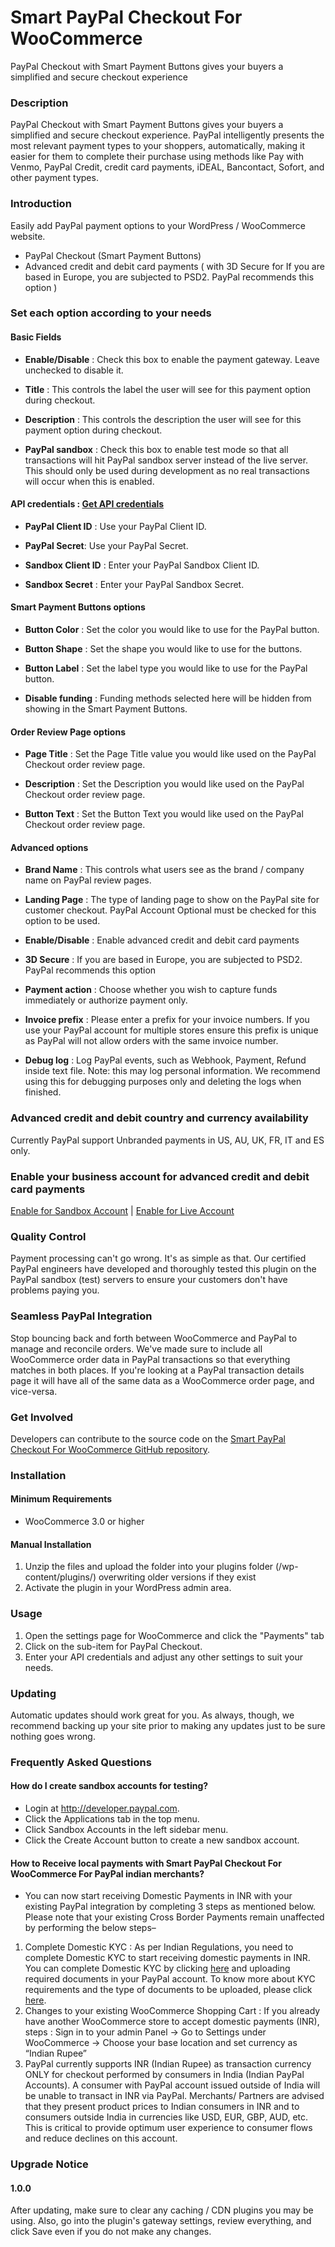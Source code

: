 # Smart PayPal Checkout For WooCommerce 

PayPal Checkout with Smart Payment Buttons gives your buyers a simplified and secure checkout experience

### Description
PayPal Checkout with Smart Payment Buttons gives your buyers a simplified and secure checkout experience. PayPal intelligently presents the most relevant payment types to your shoppers, automatically, making it easier for them to complete their purchase using methods like Pay with Venmo, PayPal Credit, credit card payments, iDEAL, Bancontact, Sofort, and other payment types.

### Introduction 

Easily add PayPal payment options to your WordPress / WooCommerce website.

 * PayPal Checkout (Smart Payment Buttons)
 * Advanced credit and debit card payments ( with 3D Secure for If you are based in Europe, you are subjected to PSD2. PayPal recommends this option )

###  Set each option according to your needs 


#### Basic Fields

- **Enable/Disable** : Check this box to enable the payment gateway. Leave unchecked to disable it.

- **Title** : This controls the label the user will see for this payment option during checkout.

- **Description** : This controls the description the user will see for this payment option during checkout.

- **PayPal sandbox** : Check this box to enable test mode so that all transactions will hit PayPal sandbox server instead of the live server. This should only be used during development as no real transactions will occur when this is enabled. 

#### API credentials : <a target='_blank' href='https://developer.paypal.com/docs/business/get-started/#step-1-get-api-credentials'>Get API credentials</a>

- **PayPal Client ID** : Use your PayPal Client ID.

- **PayPal Secret**:  Use your PayPal Secret.

- **Sandbox Client ID** : Enter your PayPal Sandbox Client ID.

- **Sandbox Secret** : Enter your PayPal Sandbox Secret.

#### Smart Payment Buttons options

- **Button Color** : Set the color you would like to use for the PayPal button.

- **Button Shape** : Set the shape you would like to use for the buttons.

- **Button Label** : Set the label type you would like to use for the PayPal button.

- **Disable funding** : Funding methods selected here will be hidden from showing in the Smart Payment Buttons.

#### Order Review Page options

- **Page Title** : Set the Page Title value you would like used on the PayPal Checkout order review page.

- **Description** : Set the Description you would like used on the PayPal Checkout order review page.

- **Button Text** : Set the Button Text you would like used on the PayPal Checkout order review page.

#### Advanced options

- **Brand Name** : This controls what users see as the brand / company name on PayPal review pages.

- **Landing Page** : The type of landing page to show on the PayPal site for customer checkout. PayPal Account Optional must be checked for this option to be used.

- **Enable/Disable** : Enable advanced credit and debit card payments

- **3D Secure** : If you are based in Europe, you are subjected to PSD2. PayPal recommends this option

- **Payment action** : Choose whether you wish to capture funds immediately or authorize payment only.

- **Invoice prefix** : Please enter a prefix for your invoice numbers. If you use your PayPal account for multiple stores ensure this prefix is unique as PayPal will not allow orders with the same invoice number.

- **Debug log** : Log PayPal events, such as Webhook, Payment, Refund inside text file. Note: this may log personal information. We recommend using this for debugging purposes only and deleting the logs when finished.


### Advanced credit and debit country and currency availability

Currently PayPal support Unbranded payments in US, AU, UK, FR, IT and ES only.

### Enable your business account for advanced credit and debit card payments

<a target="_blank" href="https://www.sandbox.paypal.com/bizsignup/entry/product/ppcp">Enable for Sandbox Account</a> <span> | </span> <a target="_blank" href="https://www.paypal.com/bizsignup/entry/product/ppcp">Enable for Live Account</a>


### Quality Control 
Payment processing can't go wrong.  It's as simple as that.  Our certified PayPal engineers have developed and thoroughly tested this plugin on the PayPal sandbox (test) servers to ensure your customers don't have problems paying you.  

### Seamless PayPal Integration 
Stop bouncing back and forth between WooCommerce and PayPal to manage and reconcile orders.  We've made sure to include all WooCommerce order data in PayPal transactions so that everything matches in both places.  If you're looking at a PayPal transaction details page it will have all of the same data as a WooCommerce order page, and vice-versa.  

### Get Involved 
Developers can contribute to the source code on the [Smart PayPal Checkout For WooCommerce GitHub repository](https://github.com/wp-mbjtechnolabs/smart-paypal-checkout-for-woocommerce).


### Installation 

#### Minimum Requirements 

* WooCommerce 3.0 or higher

#### Manual Installation

1. Unzip the files and upload the folder into your plugins folder (/wp-content/plugins/) overwriting older versions if they exist
2. Activate the plugin in your WordPress admin area.

 
### Usage 

1. Open the settings page for WooCommerce and click the "Payments" tab
2. Click on the sub-item for PayPal Checkout.
3. Enter your API credentials and adjust any other settings to suit your needs. 

### Updating 

Automatic updates should work great for you.  As always, though, we recommend backing up your site prior to making any updates just to be sure nothing goes wrong.
 
### Frequently Asked Questions

#### How do I create sandbox accounts for testing? 

* Login at http://developer.paypal.com.  
* Click the Applications tab in the top menu.
* Click Sandbox Accounts in the left sidebar menu.
* Click the Create Account button to create a new sandbox account.

#### How to Receive local payments with Smart PayPal Checkout For WooCommerce For PayPal indian merchants?

* You can now start receiving Domestic Payments in INR with your existing PayPal integration by completing 3 steps as mentioned below. Please note that your existing Cross Border Payments remain unaffected by performing the below steps–

1. Complete Domestic KYC :  As per Indian Regulations, you need to complete Domestic KYC to start receiving domestic payments in INR. You can complete Domestic KYC by clicking <a href="https://www.paypal.com/policy/hub/kyc">here</a> and uploading required documents in your PayPal account.  To know more about KYC requirements and the type of documents to be uploaded, please click <a href="https://www.paypal.com/in/webapps/mpp/know-your-customer">here</a>. 
1. Changes to your existing WooCommerce Shopping Cart : If you already have another WooCommerce store to accept domestic payments (INR), steps : Sign in to your admin Panel ->  Go to Settings under WooCommerce -> Choose your base location and set currency as “Indian Rupee”
1. PayPal currently supports INR (Indian Rupee) as transaction currency ONLY for checkout performed by consumers in India (Indian PayPal Accounts). A consumer with PayPal account issued outside of India will be unable to transact in INR via PayPal. Merchants/ Partners are advised that they present product prices to Indian consumers in INR and to consumers outside India in currencies like USD, EUR, GBP, AUD, etc. This is critical to provide optimum user experience to consumer flows and reduce declines on this account. 
    
 
### Upgrade Notice 

#### 1.0.0
After updating, make sure to clear any caching / CDN plugins you may be using.  Also, go into the plugin's gateway settings, review everything, and click Save even if you do not make any changes.

